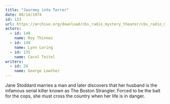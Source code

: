 ```yaml
---
title: "Journey into Terror"
date: 08/14/1974
id: 133
url: https://archive.org/download/cbs_radio_mystery_theater/cbs_radio_mystery_theater-0101-0150.zip/cbs_radio_mystery_theater-0101-0150%2Fcbsrmt_0133_journey_into_terror.mp3
actors:  
  - id: 148
    name: Roy Thinnes  
  - id: 149
    name: Lynn Loring  
  - id: 135
    name: Carol Teitel
writers:  
  - id: 28
    name: George Lowther
---
```

Jane Stoddard marries a man and later discovers that her husband is the infamous serial killer known as The Boston Strangler. Forced to be the bait for the cops, she must cross the country when her life is in danger.